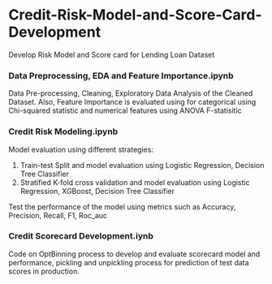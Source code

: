 # Credit-Risk-Model-and-Score-Card-Development
Develop Risk Model and Score card for Lending Loan Dataset


### Data Preprocessing, EDA and Feature Importance.ipynb 
Data Pre-processing, Cleaning, Exploratory Data Analysis of the Cleaned Dataset. Also, Feature Importance is evaluated using for categorical using Chi-squared statistic and numerical features using ANOVA F-statisitic

### Credit Risk Modeling.ipynb
Model evaluation using different strategies:
  1. Train-test Split and model evaluation using Logistic Regression, Decision Tree Classifier
  2. Stratified K-fold cross validation and model evaluation using Logistic Regression, XGBoost, Decision Tree Classifier
 
Test the performance of the model using metrics such as Accuracy, Precision, Recall, F1, Roc_auc

### Credit Scorecard Development.iynb
Code on OptBinning process to develop and evaluate scorecard model and performance, pickling and unpickling process for prediction of test data scores in production.
